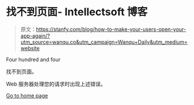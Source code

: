 # 找不到页面- Intellectsoft 博客

> 原文：<https://stanfy.com/blog/how-to-make-your-users-open-your-app-again/?utm_source=wanqu.co&utm_campaign=Wanqu+Daily&utm_medium=website>

Four hundred and four

找不到页面。

Web 服务器处理您的请求时出现上述错误。

[Go to home page](https://www.intellectsoft.net/)